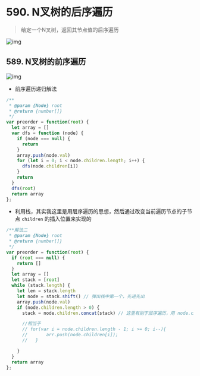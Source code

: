 # 590. N叉树的后序遍历
> 给定一个N叉树，返回其节点值的后序遍历

![img](/dovis-blog/other/60.png)

## 589. N叉树的前序遍历
![img](/dovis-blog/other/61.png)

- 前序遍历递归解法
```js
/**
 * @param {Node} root
 * @return {number[]}
 */
var preorder = function(root) {
  let array = []
  var dfs = function (node) {
    if (node === null) {
      return
    }
    array.push(node.val)
    for (let i = 0; i < node.children.length; i++) {
      dfs(node.children[i])
    }
    return
  }
  dfs(root)
  return array
};
```

- 利用栈，其实我这里是用层序遍历的思想，然后通过改变当前遍历节点的子节点 `children` 的插入位置来实现的
```js
/**解法二
 * @param {Node} root
 * @return {number[]}
 */
var preorder = function(root) {
  if (root === null) {
    return []
  }
  let array = []
  let stack = [root]
  while (stack.length) {
    let len = stack.length
    let node = stack.shift() // 弹出栈中第一个，先进先出
    array.push(node.val)
    if (node.children.length > 0) {
      stack = node.children.concat(stack) // 这里有别于层序遍历，用 node.children 连接 stack，而不是 stack.concat(node.children)这样就实现了前序遍历的效果

      //相当于
      // for(var i = node.children.length - 1; i >= 0; i--){
      //       arr.push(node.children[i]);
      //   }

    }
  }
  return array
};
```